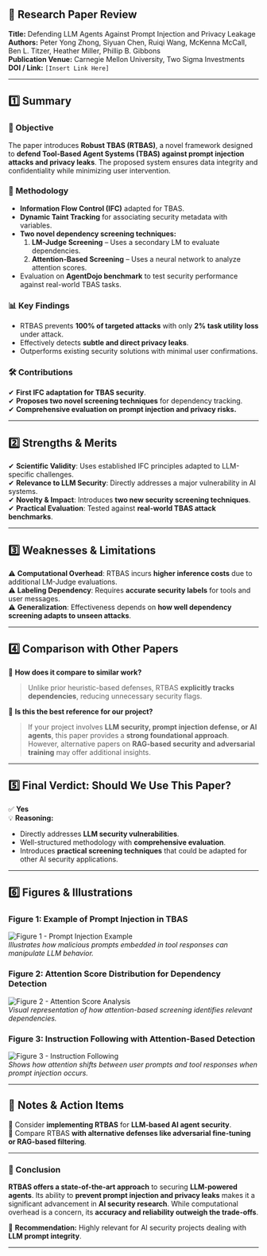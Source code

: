 ## 📌 Research Paper Review

**Title:** Defending LLM Agents Against Prompt Injection and Privacy Leakage  
**Authors:** Peter Yong Zhong, Siyuan Chen, Ruiqi Wang, McKenna McCall, Ben L. Titzer, Heather Miller, Phillip B. Gibbons  
**Publication Venue:** Carnegie Mellon University, Two Sigma Investments  
**DOI / Link:** `[Insert Link Here]`  

---

## 1️⃣ Summary

### 📖 Objective
The paper introduces **Robust TBAS (RTBAS)**, a novel framework designed to **defend Tool-Based Agent Systems (TBAS) against prompt injection attacks and privacy leaks**. The proposed system ensures data integrity and confidentiality while minimizing user intervention.

### 🔬 Methodology
- **Information Flow Control (IFC)** adapted for TBAS.
- **Dynamic Taint Tracking** for associating security metadata with variables.
- **Two novel dependency screening techniques:**
  1. **LM-Judge Screening** – Uses a secondary LM to evaluate dependencies.
  2. **Attention-Based Screening** – Uses a neural network to analyze attention scores.
- Evaluation on **AgentDojo benchmark** to test security performance against real-world TBAS tasks.

### 📊 Key Findings
- RTBAS prevents **100% of targeted attacks** with only **2% task utility loss** under attack.
- Effectively detects **subtle and direct privacy leaks**.
- Outperforms existing security solutions with minimal user confirmations.

### 🛠 Contributions
✔ **First IFC adaptation for TBAS security**.  
✔ **Proposes two novel screening techniques** for dependency tracking.  
✔ **Comprehensive evaluation on prompt injection and privacy risks.**  

---

## 2️⃣ Strengths & Merits

✔ **Scientific Validity**: Uses established IFC principles adapted to LLM-specific challenges.  
✔ **Relevance to LLM Security**: Directly addresses a major vulnerability in AI systems.  
✔ **Novelty & Impact**: Introduces **two new security screening techniques**.  
✔ **Practical Evaluation**: Tested against **real-world TBAS attack benchmarks**.  

---

## 3️⃣ Weaknesses & Limitations

⚠ **Computational Overhead**: RTBAS incurs **higher inference costs** due to additional LM-Judge evaluations.  
⚠ **Labeling Dependency**: Requires **accurate security labels** for tools and user messages.  
⚠ **Generalization**: Effectiveness depends on **how well dependency screening adapts to unseen attacks**.  

---

## 4️⃣ Comparison with Other Papers

📌 **How does it compare to similar work?**  
> Unlike prior heuristic-based defenses, RTBAS **explicitly tracks dependencies**, reducing unnecessary security flags.  

📌 **Is this the best reference for our project?**  
> If your project involves **LLM security, prompt injection defense, or AI agents**, this paper provides a **strong foundational approach**. However, alternative papers on **RAG-based security and adversarial training** may offer additional insights.  

---

## 5️⃣ Final Verdict: Should We Use This Paper?

✅ **Yes**  
💡 **Reasoning:**
- Directly addresses **LLM security vulnerabilities**.
- Well-structured methodology with **comprehensive evaluation**.
- Introduces **practical screening techniques** that could be adapted for other AI security applications.

---

## 6️⃣ Figures & Illustrations

### **Figure 1: Example of Prompt Injection in TBAS**  
![Figure 1 - Prompt Injection Example](image_path/figure1.png)  
_Illustrates how malicious prompts embedded in tool responses can manipulate LLM behavior._  

### **Figure 2: Attention Score Distribution for Dependency Detection**  
![Figure 2 - Attention Score Analysis](image_path/figure2.png)  
_Visual representation of how attention-based screening identifies relevant dependencies._  

### **Figure 3: Instruction Following with Attention-Based Detection**  
![Figure 3 - Instruction Following](image_path/figure3.png)  
_Shows how attention shifts between user prompts and tool responses when prompt injection occurs._  

---

## 📢 Notes & Action Items
📝 Consider **implementing RTBAS** for **LLM-based AI agent security**.  
📝 Compare RTBAS **with alternative defenses like adversarial fine-tuning or RAG-based filtering**.  

---

### 🚀 Conclusion
**RTBAS offers a state-of-the-art approach** to securing **LLM-powered agents**. Its ability to **prevent prompt injection and privacy leaks** makes it a significant advancement in **AI security research**. While computational overhead is a concern, its **accuracy and reliability outweigh the trade-offs**.  

🎯 **Recommendation:** Highly relevant for AI security projects dealing with **LLM prompt integrity**.  

---
